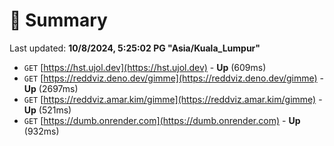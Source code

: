 # 📖 Summary
Last updated: **10/8/2024, 5:25:02 PG "Asia/Kuala_Lumpur"**

- `GET` [https://hst.ujol.dev](https://hst.ujol.dev) - **Up** (609ms)
- `GET` [https://reddviz.deno.dev/gimme](https://reddviz.deno.dev/gimme) - **Up** (2697ms)
- `GET` [https://reddviz.amar.kim/gimme](https://reddviz.amar.kim/gimme) - **Up** (521ms)
- `GET` [https://dumb.onrender.com](https://dumb.onrender.com) - **Up** (932ms)
